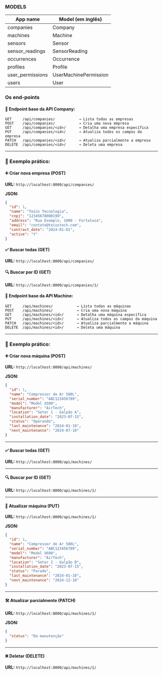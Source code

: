 
### MODELS

| App name          | Model (em inglês)     |
| ----------------- | --------------------- |
| companies         | Company               |
| machines          | Machine               |
| sensors           | Sensor                |
| sensor\_readings  | SensorReading         |
| occurrences       | Occurrence            |
| profiles          | Profile               |
| user\_permissions | UserMachinePermission |
| users             | User                  |


### Os end-points

#### 🔗 Endpoint base da API Company:

```
GET     /api/companies/           → Lista todas as empresas
POST    /api/companies/           → Cria uma nova empresa
GET     /api/companies/<id>/      → Detalha uma empresa específica
PUT     /api/companies/<id>/      → Atualiza todos os campos da empresa
PATCH   /api/companies/<id>/      → Atualiza parcialmente a empresa
DELETE  /api/companies/<id>/      → Deleta uma empresa
```

---

### 📌 Exemplo prático:

#### ➕ Criar nova empresa (POST)

**URL:** `http://localhost:8000/api/companies/`

**JSON:**

```json
{
  "id": 1,
  "name": "Teiús Tecnologia",
  "cnpj": "12345678000199",
  "address": "Rua Exemplo, 1000 - Fortaleza",
  "email": "contato@teiustech.com",
  "contract_date": "2024-01-01",
  "active": "Y"
}
```

#### ✅ Buscar todas (GET)

**URL:** `http://localhost:8000/api/companies/`

#### 🔍 Buscar por ID (GET)

**URL:** `http://localhost:8000/api/companies/1/`

#### 🔗 Endpoint base da API Machine:

```
GET     /api/machines/           → Lista todas as máquinas  
POST    /api/machines/           → Cria uma nova máquina  
GET     /api/machines/<id>/      → Detalha uma máquina específica  
PUT     /api/machines/<id>/      → Atualiza todos os campos da máquina  
PATCH   /api/machines/<id>/      → Atualiza parcialmente a máquina  
DELETE  /api/machines/<id>/      → Deleta uma máquina  
```

---

### 📌 Exemplo prático:

#### ➕ Criar nova máquina (POST)

**URL:** `http://localhost:8000/api/machines/`

**JSON:**

```json
{
  "id": 1,
  "name": "Compressor de Ar 500L",
  "serial_number": "ABC123456789",
  "model": "Model X500",
  "manufacturer": "AirTech",
  "location": "Setor 1 - Galpão A",
  "installation_date": "2023-07-15",
  "status": "Operando",
  "last_maintenance": "2024-01-10",
  "next_maintenance": "2024-07-10"
}
```

---

#### ✅ Buscar todas (GET)

**URL:** `http://localhost:8000/api/machines/`

---

#### 🔍 Buscar por ID (GET)

**URL:** `http://localhost:8000/api/machines/1/`

---

#### 🔁 Atualizar máquina (PUT)

**URL:** `http://localhost:8000/api/machines/1/`

**JSON:**

```json
{
  "id": 1,
  "name": "Compressor de Ar 500L",
  "serial_number": "ABC123456789",
  "model": "Model X600",
  "manufacturer": "AirTech",
  "location": "Setor 2 - Galpão B",
  "installation_date": "2023-07-15",
  "status": "Parado",
  "last_maintenance": "2024-01-10",
  "next_maintenance": "2024-12-10"
}
```

---

#### 🛠 Atualizar parcialmente (PATCH)

**URL:** `http://localhost:8000/api/machines/1/`

**JSON:**

```json
{
  "status": "Em manutenção"
}
```

---

#### ❌ Deletar (DELETE)

**URL:** `http://localhost:8000/api/machines/1/`
